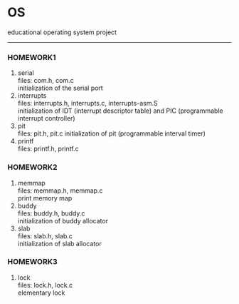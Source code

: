# OS
educational operating system project

---

### HOMEWORK1
  1. serial  
        files: com.h, com.c  
        initialization of the serial port  
  2. interrupts  
        files: interrupts.h, interrupts.c, interrupts-asm.S  
        initialization of IDT (interrupt descriptor table) and PIC (programmable interrupt controller)  
  3. pit  
        files: pit.h, pit.c
        initialization of pit (programmable interval timer)  
  4. printf  
        files: printf.h, printf.c  


### HOMEWORK2
  1. memmap  
        files: memmap.h, memmap.c  
        print memory map  
  2. buddy  
        files: buddy.h, buddy.c  
        initialization of buddy allocator
  3. slab  
        files: slab.h, slab.c  
        initialization of slab allocator  
        
### HOMEWORK3
  1. lock  
        files: lock.h, lock.c  
        elementary lock   